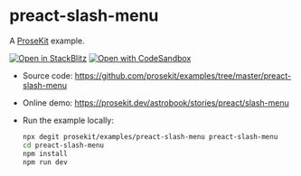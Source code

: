 # preact-slash-menu

A [ProseKit](https://prosekit.dev) example.

[![Open in StackBlitz](https://developer.stackblitz.com/img/open_in_stackblitz.svg)](https://stackblitz.com/github/prosekit/examples/tree/master/preact-slash-menu)
[![Open with CodeSandbox](https://assets.codesandbox.io/github/button-edit-lime.svg)](https://codesandbox.io/p/sandbox/github/prosekit/examples/tree/master/preact-slash-menu)

- Source code: https://github.com/prosekit/examples/tree/master/preact-slash-menu
- Online demo: https://prosekit.dev/astrobook/stories/preact/slash-menu
- Run the example locally:

  ```bash
  npx degit prosekit/examples/preact-slash-menu preact-slash-menu
  cd preact-slash-menu
  npm install
  npm run dev
  ```
